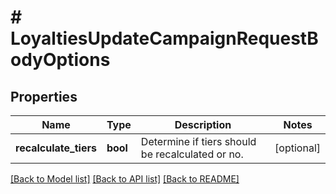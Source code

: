 # # LoyaltiesUpdateCampaignRequestBodyOptions

## Properties

Name | Type | Description | Notes
------------ | ------------- | ------------- | -------------
**recalculate_tiers** | **bool** | Determine if tiers should be recalculated or no. | [optional]

[[Back to Model list]](../../README.md#models) [[Back to API list]](../../README.md#endpoints) [[Back to README]](../../README.md)
